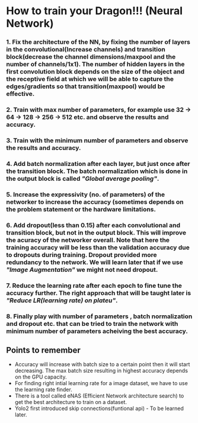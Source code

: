 # **How to train your Dragon!!! (Neural Network)**
### 1. Fix the architecture of the NN, by fixing the number of layers in the convolutional(Increase channels) and transition block(decrease the channel dimensions/maxpool and the number of channels/1x1). The number of hidden layers in the first convolution block depends on the size of the object and the receptive field at which we will be able to capture the edges/gradients so that transition(maxpool) would be effective.
### 2. Train with max number of parameters, for example use 32 -> 64 -> 128 -> 256 -> 512 etc. and observe the results and accuracy.
### 3. Train with the minimum number of parameters and observe the results and accuracy.
### 4. Add batch normalization after each layer, but just once after the transition block. The batch normalization which is done in the output block is called *"Global average pooling"*.
### 5. Increase the expressivity (no. of parameters) of the networker to increase the accuracy (sometimes depends on the problem statement or the hardware limitations.
### 6. Add dropout(less than 0.15) after each convolutional and transition block, but not in the output block. This will improve the acuracy of the networker overall. Note that here the training accuracy will be less than the validation accuracy due to dropouts during training. Dropout provided more redundancy to the network. We will learn later that if we use *"Image Augmentation"* we might not need dropout.
### 7. Reduce the learning rate after each epoch to fine tune the accuracy further. The right approach that will be taught later is *"Reduce LR(learning rate) on plateu"*.
### 8. Finally play with number of parameters , batch normalization and dropout etc. that can be tried to train the network with minimum number of parameters acheiving the best accuracy.

## Points to remember
- Accuracy will increase with batch size to a certain point then it will start decreasing. The max batch size resulting in highest accuracy depends on the GPU capacity.
- For finding right intial learning rate for a image dataset, we have to use the learning rate finder.
- There is a tool called eNAS (Efficient Network architecture search) to get the best architecture to train on a dataset.
- Yolo2 first introduced skip connections(funtional api) - To be learned later.
